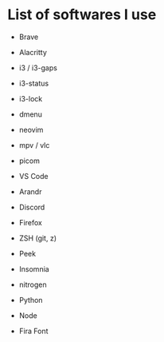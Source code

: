 # List of softwares I use

- Brave
- Alacritty
- i3 / i3-gaps
- i3-status
- i3-lock
- dmenu
- neovim
- mpv / vlc
- picom
- VS Code
- Arandr
- Discord
- Firefox
- ZSH (git, z)
- Peek
- Insomnia
- nitrogen
- Python
- Node

- Fira Font
